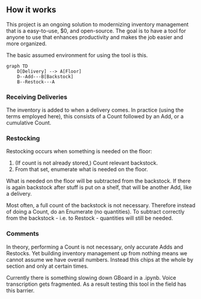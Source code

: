 ## How it works
This project is an ongoing solution to modernizing inventory management that is a easy-to-use, $0, and open-source. The goal is to have a tool for anyone to use that enhances productivity and makes the job easier and more organized.

The basic assumed environment for using the tool is this.

``` mermaid
graph TD
    D[Delivery] --> A[Floor]
    D--Add---B[Backstock]
    B--Restock---A
```
### Receiving Deliveries
The inventory is added to when a delivery comes. In practice (using the terms employed here), this consists of a Count followed by an Add, or a cumulative Count.

### Restocking
Restocking occurs when something is needed on the floor:
1. (If count is not already stored,) Count relevant backstock.
2. From that set, enumerate what is needed on the floor.

What is needed on the floor will be subtracted from the backstock. If there is again backstock after stuff is put on a shelf, that will be another Add, like a delivery.

Most often, a full count of the backstock is not necessary. Therefore instead of doing a Count, do an Enumerate (no quantities). To subtract correctly from the backstock - i.e. to Restock - quantities will still be needed.

### Comments
In theory, performing a Count is not necessary, only accurate Adds and Restocks. Yet building inventory management up from nothing means we cannot assume we have overall numbers. Instead this chips at the whole by section and only at certain times.

Currently there is something slowing down GBoard in a .ipynb. Voice transcription gets fragmented. As a result testing this tool in the field has this barrier.
